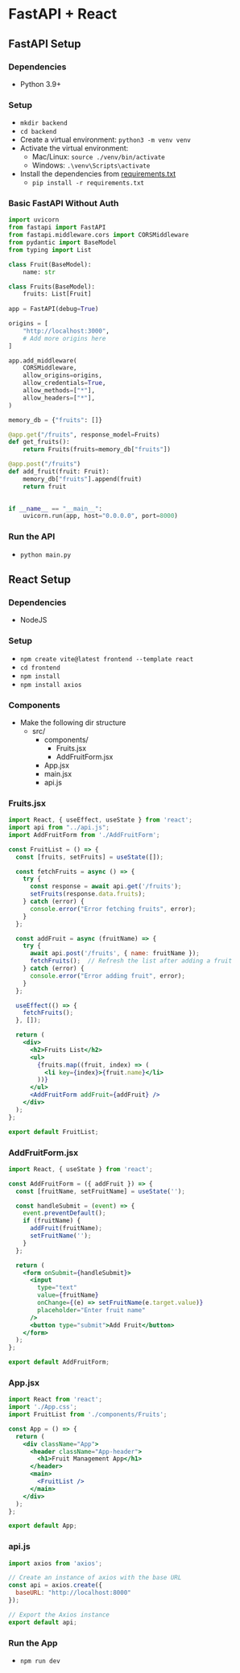 # FastAPI + React

## FastAPI Setup

### Dependencies

- Python 3.9+

### Setup

- `mkdir backend`
- `cd backend`
- Create a virtual environment: `python3 -m venv venv`
- Activate the virtual environment:
  - Mac/Linux: `source ./venv/bin/activate`
  - Windows: `.\venv\Scripts\activate`
- Install the dependencies from [requirements.txt](./backend/requirements.txt)
  - `pip install -r requirements.txt`

### Basic FastAPI Without Auth

```python
import uvicorn
from fastapi import FastAPI
from fastapi.middleware.cors import CORSMiddleware
from pydantic import BaseModel
from typing import List

class Fruit(BaseModel):
    name: str

class Fruits(BaseModel):
    fruits: List[Fruit]
    
app = FastAPI(debug=True)

origins = [
    "http://localhost:3000",
    # Add more origins here
]

app.add_middleware(
    CORSMiddleware,
    allow_origins=origins,
    allow_credentials=True,
    allow_methods=["*"],
    allow_headers=["*"],
)

memory_db = {"fruits": []}

@app.get("/fruits", response_model=Fruits)
def get_fruits():
    return Fruits(fruits=memory_db["fruits"])

@app.post("/fruits")
def add_fruit(fruit: Fruit):
    memory_db["fruits"].append(fruit)
    return fruit
    

if __name__ == "__main__":
    uvicorn.run(app, host="0.0.0.0", port=8000)
```

### Run the API

- `python main.py`

## React Setup

### Dependencies 

- NodeJS

### Setup 

- `npm create vite@latest frontend --template react`
- `cd frontend`
- `npm install`
- `npm install axios`

### Components

- Make the following dir structure
  - src/
    - components/
      - Fruits.jsx
      - AddFruitForm.jsx
    - App.jsx
    - main.jsx
    - api.js

### Fruits.jsx

```jsx
import React, { useEffect, useState } from 'react';
import api from "../api.js";
import AddFruitForm from './AddFruitForm';

const FruitList = () => {
  const [fruits, setFruits] = useState([]);

  const fetchFruits = async () => {
    try {
      const response = await api.get('/fruits');
      setFruits(response.data.fruits);
    } catch (error) {
      console.error("Error fetching fruits", error);
    }
  };

  const addFruit = async (fruitName) => {
    try {
      await api.post('/fruits', { name: fruitName });
      fetchFruits();  // Refresh the list after adding a fruit
    } catch (error) {
      console.error("Error adding fruit", error);
    }
  };

  useEffect(() => {
    fetchFruits();
  }, []);

  return (
    <div>
      <h2>Fruits List</h2>
      <ul>
        {fruits.map((fruit, index) => (
          <li key={index}>{fruit.name}</li>
        ))}
      </ul>
      <AddFruitForm addFruit={addFruit} />
    </div>
  );
};

export default FruitList;
```

### AddFruitForm.jsx

```jsx
import React, { useState } from 'react';

const AddFruitForm = ({ addFruit }) => {
  const [fruitName, setFruitName] = useState('');

  const handleSubmit = (event) => {
    event.preventDefault();
    if (fruitName) {
      addFruit(fruitName);
      setFruitName('');
    }
  };

  return (
    <form onSubmit={handleSubmit}>
      <input
        type="text"
        value={fruitName}
        onChange={(e) => setFruitName(e.target.value)}
        placeholder="Enter fruit name"
      />
      <button type="submit">Add Fruit</button>
    </form>
  );
};

export default AddFruitForm;
```

### App.jsx

```jsx
import React from 'react';
import './App.css';
import FruitList from './components/Fruits';

const App = () => {
  return (
    <div className="App">
      <header className="App-header">
        <h1>Fruit Management App</h1>
      </header>
      <main>
        <FruitList />
      </main>
    </div>
  );
};

export default App;
```

### api.js

```js
import axios from 'axios';

// Create an instance of axios with the base URL
const api = axios.create({
  baseURL: "http://localhost:8000"
});

// Export the Axios instance
export default api;
```

### Run the App

- `npm run dev`